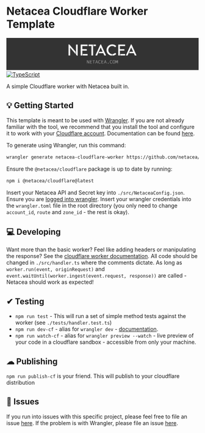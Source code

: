 # Netacea Cloudflare Worker Template
![Netacea Header](./header.jpg)
[![TypeScript](https://img.shields.io/badge/%3C%2F%3E-TypeScript-%230074c1.svg)](http://www.typescriptlang.org/)

A simple Cloudflare worker with Netacea built in.

## 💡 Getting Started

This template is meant to be used with [Wrangler](https://github.com/cloudflare/wrangler). If you are not already familiar with the tool, we recommend that you install the tool and configure it to work with your [Cloudflare account](https://dash.cloudflare.com). Documentation can be found [here](https://developers.cloudflare.com/workers/tooling/wrangler/).

To generate using Wrangler, run this command:

```bash
wrangler generate netacea-cloudflare-worker https://github.com/netacea/cloudflare-worker-template-typescript
```

Ensure the `@netacea/cloudflare` package is up to date by running:
```bash
npm i @netacea/cloudflare@latest
```

Insert your Netacea API and Secret key into `./src/NetaceaConfig.json`. Ensure you are [logged into wrangler](https://github.com/cloudflare/wrangler#-login). Insert your wrangler credentials into the `wrangler.toml` file in the root directory (you only need to change `account_id`, `route` and `zone_id` - the rest is okay).


## 💻 Developing
Want more than the basic worker? Feel like adding headers or manipulating the response? See the [cloudflare worker documentation](https://developers.cloudflare.com/workers/). All code should be changed in `./src/handler.ts` where the comments dictate. As long as `worker.run(event, originRequest)` and `event.waitUntil(worker.ingest(event.request, response))` are called - Netacea should work as expected!


## ✔ Testing
- `npm run test` - This will run a set of simple method tests against the worker (see `./tests/handler.test.ts`)
- `npm run dev-cf` - alias for `wrangler dev` - [documentation](https://github.com/cloudflare/wrangler#-dev).
- `npm run watch-cf` - alias for `wrangler preview --watch` - live preview of your code in a cloudflare sandbox - accessible from only your machine.

## ☁ Publishing
`npm run publish-cf` is your friend. This will publish to your cloudflare distribution

## 🤢 Issues

If you run into issues with this specific project, please feel free to file an issue [here](https://github.com/Netacea/cloudflare-worker-template-typescript/issues). If the problem is with Wrangler, please file an issue [here](https://github.com/cloudflare/wrangler/issues).